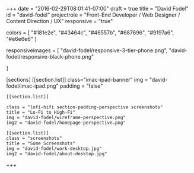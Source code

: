+++
date = "2016-02-29T08:01:41-07:00"
draft = true
title = "David Fodel"
id = "david-fodel"
projectrole = "Front-End Developer / Web Designer / Content Direction / UX"
responsive = "true"

colors = [
  "#181e2e",
  "#43464c",
  "#46557b",
  "#687696",
  "#9197a6",
  "#e6e6e6"
]

responsiveimages = [
	"david-fodel/responsive-3-tier-phone.png",
	"david-fodel/responsive-black-phone.png"

]


[sections]
	[[section.list]]
	class="imac-ipad-banner"
	img = "david-fodel/imac-ipad.png"
	padding = "false"

	[[section.list]]

	class = "lofi-hifi section-padding-perspective screenshots"
	title = "Lo-Fi to High-Fi"
	img = "david-fodel/wireframe-perspective.png"
	img2 = "david-fodel/homepage-perspective.png"

	[[section.list]]
	class = "screenshots"
	title = "Some Screenshots"
	img = "david-fodel/work-desktop.jpg"
	img2 = "david-fodel/about-desktop.jpg"


+++

